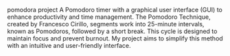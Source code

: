 pomodora project
A Pomodoro timer with a graphical user interface (GUI) to enhance productivity and time management. The Pomodoro Technique, created by Francesco Cirillo, segments work into 25-minute intervals, known as Pomodoros, followed by a short break. This cycle is designed to maintain focus and prevent burnout. My project aims to simplify this method with an intuitive and user-friendly interface.
